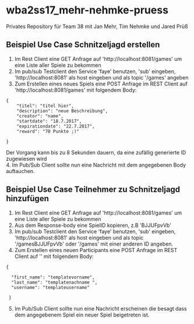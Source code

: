 # wba2ss17_mehr-nehmke-pruess
Privates Repository für Team 38 mit Jan Mehr, Tim Nehmke und Jared Prüß

## Beispiel Use Case Schnitzeljagd erstellen

1. Im Rest Client eine GET Anfrage auf 'http://localhost:8081/games' um eine Liste aller Spiele zu bekommen
2. Im pub/sub Testclient den Service 'faye' benutzen, 'sub' eingeben, 'http://localhost:8081' als host eingeben und als topic '/games' angeben
3. Zum Erstellen eines neues Spiels eine POST Anfrage im REST Client auf 'http://localhost:8081/games' mit folgendem Body:
```
{
	"titel": "titel hier",
	"description": "neue Beschreibung",
	"creator": "name",
	"startdate": "18.7.2017",
	"expirationdate": "22.7.2017",
	"reward": "70 Punkte ;)"

} 
```  
Der Vorgang kann bis zu 8 Sekunden dauern, da eine zufällig generierte ID zugewiesen wird  
4. Im Pub/Sub Client sollte nun eine Nachricht mit dem angegebenen Body auftauchen.

## Beispiel Use Case Teilnehmer zu Schnitzeljagd hinzufügen

1. Im Rest Client eine GET Anfrage auf 'http://localhost:8081/games' um eine Liste aller Spiele zu bekommen
2. Aus dem Response-body eine SpielID kopieren, z.B 'BJJUFpvVb'
3. Im pub/sub Testclient den Service 'faye' benutzen, 'sub' eingeben, 'http://localhost:8081' als host eingeben und als topic '/gamesBJJUFpvVb' oder '/games' mit einer anderen ID angeben.
4. Zum Erstellen eines neuen Participants eine POST Anfrage im REST Client auf '' mit folgendem Body:
```
{

  "first_name": "templatevorname",
  "last_name": "templatenachname ",
  "username": "templateusername"
 
 }
 ````
 5. Im Pub/Sub Client sollte nun eine Nachricht erscheinen die besagt dass dem angegebenem Spiel ein neuer Spiel beigetreten ist.
